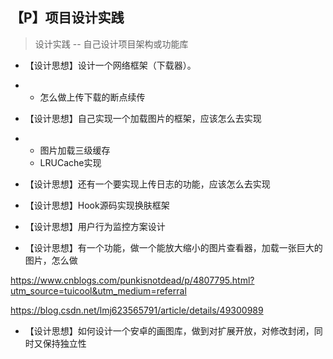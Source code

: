 ## 【P】项目设计实践

> 设计实践 -- 自己设计项目架构或功能库



- 【设计思想】设计一个网络框架（下载器）。

- - 怎么做上传下载的断点续传	

- 【设计思想】自己实现一个加载图片的框架，应该怎么去实现

- - 图片加载三级缓存
  - LRUCache实现

- 【设计思想】还有一个要实现上传日志的功能，应该怎么去实现

- 【设计思想】Hook源码实现换肤框架

- 【设计思想】用户行为监控方案设计

- 【设计思想】有一个功能，做一个能放大缩小的图片查看器，加载一张巨大的图片，怎么做

https://www.cnblogs.com/punkisnotdead/p/4807795.html?utm_source=tuicool&utm_medium=referral

https://blog.csdn.net/lmj623565791/article/details/49300989

- 【设计思想】如何设计一个安卓的画图库，做到对扩展开放，对修改封闭，同时又保持独立性





























